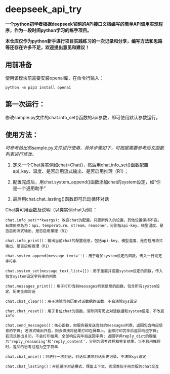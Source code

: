 # deepseek_api_try
**一个python初学者根据deepseek官网的API接口文档编写的简单API调用实现程序，作为一段时间python学习的练手项目。**

**本仓库仅作为python新手进行项目实践练习的一次记录和分享，编写方法和思路等还存在许多不足，欢迎提出意见和建议！**

## 用前准备
使用该模块前需要安装openai库，在命令行输入：

  `python -m pip3 install openai`

## 第一次运行：
  修改sample.py文件的chat.info_set()函数的api参数，即可使用默认参数运行。

## 使用方法：
  *可参考给出的*sample.py*文件进行使用，具体步骤如下，可根据需要参考后文函数列表进行修改。*
  
  1. 定义一个Chat类实例如chat=Chat()，然后用chat.info_set()函数配置api_key、温度、是否启用流式输出、是否启用推理（R1）；
  
  2. 配置完成后，用chat.system_append()函数添加chat的system设定，如“你是一个通用助手”
  
  3. 最后用chat.chat_lasting()函数即可启动循环对话

Chat类可用函数及说明（以类实例chat为例）：

  `chat.info_set(**kwargs): 改变chat的配置。只更新传入的设置，其他设置保持不变。有效形参名为：api、temperature、stream、reasoner，分别指api-key、模型温度、是否启用流式输出、是否启用推理（R1）`
  
  `chat.info_print()：输出当前chat的配置信息，包括api-key、模型温度、是否启用流式输出、是否启用推理（R1）`

  
  `chat.system_append(message_text='')：用于增加system设定的函数，传入一行设定字符串`
  
  `chat.system_set(message_text_list=[])：用于重置并设置system设定的函数，传入包含system设定字符串的列表`
  
  `chat.messages_print()：用于打印当前messages列表信息的函数，包含所有system设定、历史全部对话`
  
  `chat.chat_clear()：用于清除当前历史对话数据的函数，不会清除sys设定`
  
  `chat.chat_reset()：用于复位chat的函数，清除所有历史对话数据和system设定，不改变info`
  
  `chat.send_messages()：核心函数，向服务器发送当前的messages列表，返回包含响应信息的字典;
                        若流式输出开启，则会直接将结果打印在屏幕上，全部打印完毕后返回响应字典;
                        若流式输出关闭，不会打印结果，全部响应完毕后返回字典;
                        返回字典reply_dict的键值为'reply_reasoning'和'reply_content'，分别为思考过程和答复结果，当不启用推理时，返回的思考过程为空字符串`
                        
  `chat.chat_once()：只进行一次对话，对话后清除对话历史记录，不清除sys设定`
  
  `chat.chat_lasting()：开启循环对话模式，保留上下文，实现类似于网页版的chat交互`
